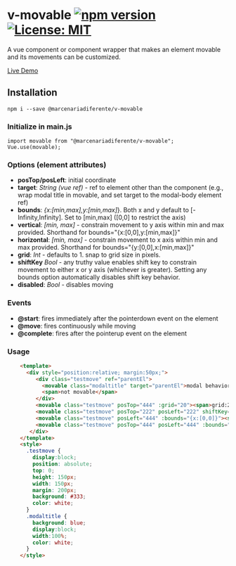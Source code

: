 # v-movable [![npm version](https://badge.fury.io/js/@marcenariadiferente/v-movable.svg)](https://badge.fury.io/js/@marcenariadiferente/v-movable) [![License: MIT](https://img.shields.io/badge/License-MIT-yellow.svg)](https://opensource.org/licenses/MIT)
A vue component or component wrapper that makes an element movable and its movements can be customized.

[Live Demo](http://thewebkid.com/modules/v-movable)

## Installation
    npm i --save @marcenariadiferente/v-movable

### Initialize in main.js
    import movable from "@marcenariadiferente/v-movable";
    Vue.use(movable);

### Options (element attributes)
- **posTop/posLeft**: initial coordinate
- **target**: _String (vue ref)_ - ref to element other than the component (e.g., wrap modal title in movable, and set target to the modal-body element ref)
- **bounds**: _{x:[min,max],y:[min,max]_}. Both x and y default to [-Infinity,Infinity]. Set to [min,max] ([0,0] to restrict the axis)
- **vertical**: _[min, max]_ - constrain movement to y axis within min and max provided. Shorthand for bounds="{x:[0,0],y:[min,max]}"
- **horizontal**: _[min, max]_ - constrain movement to x axis within min and max provided. Shorthand for bounds="{y:[0,0],x:[min,max]}"
- **grid**: _Int_ - defaults to 1. snap to grid size in pixels.
- **shiftKey** _Bool_ - any truthy value enables shift key to constrain movement to either x or y axis (whichever is greater). Setting any bounds option automatically disables shift key behavior.
- **disabled**: _Bool_ - disables moving

### Events
- **@start**: fires immediately after the pointerdown event on the element
- **@move**: fires continuously while moving
- **@complete**: fires after the pointerup event on the element

### Usage
```html
    <template>
      <div style="position:relative; margin:50px;">
         <div class="testmove" ref="parentEl">
           <movable class="modaltitle" target="parentEl">modal behavior</movable>`
           <span>not movable</span>
         </div>
         <movable class="testmove" posTop="444" :grid="20"><span>grid:20</span></movable>
         <movable class="testmove" posTop="222" posLeft="222" shiftKey="true"><span>Shift Key Behavior</span></movable>
         <movable class="testmove" posLeft="444" :bounds="{x:[0,0]}"><span>bounds:only y</span></movable>
         <movable class="testmove" posTop="444" posLeft="444" :bounds="{y:[0,0]}"><span>bounds:only x</span></movable>
       </div>
    </template>
    <style>
      .testmove {
        display:block;
        position: absolute;
        top: 0;
        height: 150px;
        width: 150px;
        margin: 200px;
        background: #333;
        color: white;
      }
      .modaltitle {
        background: blue;
        display:block;
        width:100%;
        color: white;
      }
    </style>
```


